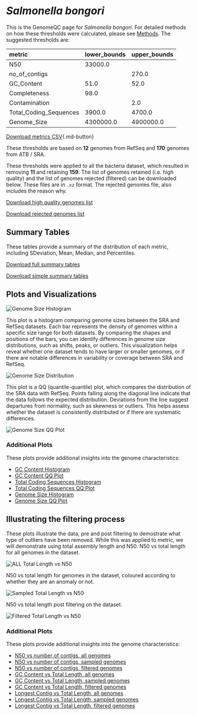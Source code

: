 # *Salmonella bongori*

This is the GenomeQC page for *Salmonella bongori*. For detailed methods on how these thresholds were calculated, please see [Methods](../../methods.md).
The suggested thresholds are: 

| metric                 | lower_bounds   | upper_bounds   |
|:-----------------------|:---------------|:---------------|
| N50                    | 33000.0        |                |
| no_of_contigs          |                | 270.0          |
| GC_Content             | 51.0           | 52.0           |
| Completeness           | 98.0           |                |
| Contamination          |                | 2.0            |
| Total_Coding_Sequences | 3900.0         | 4700.0         |
| Genome_Size            | 4300000.0      | 4900000.0      |

[Download metrics CSV](Salmonella_bongori_metrics.csv){.md-button}


These thresholds are based on **12** genomes from RefSeq and **170** genomes from ATB / SRA.

These thresholds were applied to all the bacteria dataset, which resulted in removing **11** and retaining **159**.
The list of genomes retained (i.e. high quality) and the list of genomes rejected (filtered) can be downloaded below. These files are in `.xz` format. The rejected genomes file, also includes the reason why.

[Download high quality genomes list](Salmonella_bongori_high_quality_genomes.csv.xz)


[Download rejected genomes list](Salmonella_bongori_filtered_out_genomes.csv.xz)



## Summary Tables
These tables provide a summary of the distribution of each metric, including SDeviation, Mean, Median, and Percentiles.

[Download full summary tables](summary.csv)

[Download simple summary tables](selected_summary.csv)

## Plots and Visualizations

![Genome Size Histogram](Genome_Size_refseq_histogram_kde.png)

This plot is a histogram comparing genome sizes between the SRA and RefSeq datasets. Each bar represents the density of genomes within a specific size range for both datasets. By comparing the shapes and positions of the bars, you can identify differences in genome size distributions, such as shifts, peaks, or outliers. This visualization helps reveal whether one dataset tends to have larger or smaller genomes, or if there are notable differences in variability or coverage between SRA and RefSeq.

![Genome Size Distribution](Genome_Size_refseq_histogram_kde.png)

This plot is a QQ (quantile-quantile) plot, which compares the distribution of the SRA data with RefSeq. Points falling along the diagonal line indicate that the data follows the expected distribution. Deviations from the line suggest departures from normality, such as skewness or outliers. This helps assess whether the dataset is consistently distributed or if there are systematic differences.

![Genome Size QQ Plot](Genome_Size_refseq_qqplot.png)

### Additional Plots

These plots provide additional insights into the genome characteristics:

- [GC Content Histogram](GC_Content_refseq_histogram_kde.png)
- [GC Content QQ Plot](GC_Content_refseq_qqplot.png)
- [Total Coding Sequences Histogram](Total_Coding_Sequences_refseq_histogram_kde.png)
- [Total Coding Sequences QQ Plot](Total_Coding_Sequences_refseq_qqplot.png)
- [Genome Size Histogram](Genome_Size_refseq_histogram_kde.png)
- [Genome Size QQ Plot](Genome_Size_refseq_qqplot.png)
## Illustrating the filtering process
These plots illustrate the data, pre and post filtering to demostrate what type of outliers have been removed. While this was applied to metric, we will demonstrate using total assembly length and N50.
N50 vs total length for all genomes in the dataset.

![ALL Total Length vs N50](Salmonella_bongori_all_total_length_N50.png)

N50 vs total length for genomes in the dataset, coloured according to whether they are an anomaly or not.

![Sampled Total Length vs N50](Salmonella_bongori_sample_total_length_N50.png)

N50 vs total length post filtering on the dataset.

![Filtered Total Length vs N50](Salmonella_bongori_filt_total_length_N50.png)

### Additional Plots

These plots provide additional insights into the genome characteristics:

- [N50 vs number of contigs, all genomes](Salmonella_bongori_all_N50_number.png)
- [N50 vs number of contigs, sampled genomes](Salmonella_bongori_sample_N50_number.png)
- [N50 vs number of contigs, filtered genomes](Salmonella_bongori_filt_N50_number.png)
- [GC Content vs Total Length, all genomes](Salmonella_bongori_all_total_length_GC_Content.png)
- [GC Content vs Total Length, sampled genomes](Salmonella_bongori_sample_total_length_GC_Content.png)
- [GC Content vs Total Length, filtered genomes](Salmonella_bongori_filt_total_length_GC_Content.png)
- [Longest Contig vs Total Length, all genomes](Salmonella_bongori_all_total_length_longest.png)
- [Longest Contig vs Total Length, sampled genomes](Salmonella_bongori_sample_total_length_longest.png)
- [Longest Contig vs Total Length, filtered genomes](Salmonella_bongori_filt_total_length_longest.png)
